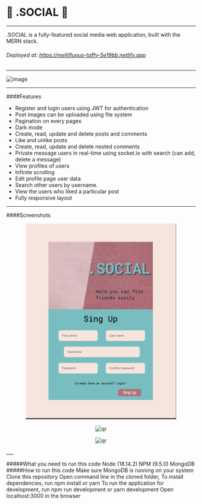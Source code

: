 # 🎢 .SOCIAL 🎢 
___

.SOCIAL is a fully-featured social media web application, built with the MERN stack.

###### Deployed at: https://mellifluous-taffy-5e19bb.netlify.app
___
![image](src/Assets/screen5.png)
___
####Features

- Register and login users using JWT for authentication
- Post images can be uploaded using file system
- Pagination on every pages
- Dark mode
- Create, read, update and delete posts and comments
- Like and unlike posts
- Create, read, update and delete nested comments
- Private message users in real-time using socket.io with search (can add, delete a message)
- View profiles of users 
- Infinite scrolling
- Edit profile page user data
- Search other users by username.
- View the users who liked a particular post
- Fully responsive layout
___
####Screenshots
<p align="center">
 <img width="400px" src="src/Assets/screen1.png" alt="qr"/>
  </p>
    <p align="center">
 <img width="400px" src="src/Assets/screen4.png" alt="qr"/>
  </p>
    <p align="center">
 <img width="400px" src="src/Assets/screen3.png" alt="qr"/>
  </p>
___

#####What you need to run this code
Node (18.14.2)
NPM (9.5.0)
MongoDB 
#####How to run this code
Make sure MongoDB is running on your system
Clone this repository
Open command line in the cloned folder,
To install dependencies, run  npm install  or yarn
To run the application for development, run  npm run development  or yarn development
Open localhost:3000 in the browser
